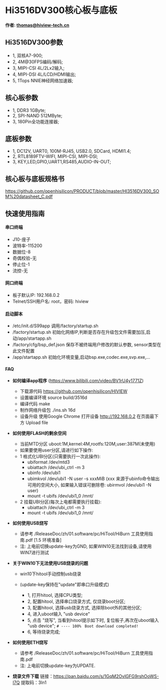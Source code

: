 
# Hi3516DV300核心板与底板
**作者: thomas@hiview-tech.cn**

## Hi3516DV300参数

* 1, 双核A7-900;
* 2, 4M@30FPS编码/解码;
* 3, MIPI-CSI 4L/2Lx2输入;
* 4, MIPI-DSI 4L/LCD/HDMI输出;
* 5, 1Tops NNIE神经网络加速器;

## 核心板参数

* 1, DDR3 1GByte;
* 2, SPI-NAND 512MByte;  
* 3, 180Pin全功能连接器;

## 底板参数

* 1, DC12V, UART0, 100M-RJ45, USB2.0, SDCard, HDMI1.4;
* 2, RTL8189FTV-WIFI, MIPI-CSI, MIPI-DSI;
* 3, KEY,LED,GPIO,UART1,RS485,AUDIO-IN-OUT;

## 核心板与底板规格书
  https://github.com/openhisilicon/PRODUCT/blob/master/HI3516DV300_SOM%20datasheet_C.pdf


## 快速使用指南


#### 串口终端
*  J10-座子
*  波特率-115200
*  数据位-8
*  奇偶校验-无
*  停止位-1
*  流控-无

#### 网口终端

* 板子默认IP: 192.168.0.2
* Telnet/SSH用户名: root，密码: hiview

#### 启动脚本

* /etc/init.d/S99app
    调用/factory/startup.sh
* /factory/startup.sh
    初始化网络IP,判断是否存在升级包文件需要加压,启动/app/startapp.sh
* /factory/cfg/bsp_def.json
    保存不被终端用户修改的默认参数, sensor类型在此文件配置
* /app/startapp.sh
    初始化环境变量,启动bsp.exe,codec.exe,svp.exe,...

#### FAQ

* **如何编译app程序** (https://www.bilibili.com/video/BV1rU4y1771Z)
    * 下载源代码 https://github.com/openhisilicon/HIVIEW
    * 设置编译环境 source build/3516d
    * 编译代码 make
    * 制作网络升级包 ./ins.sh 16d
    * 设备升级 使用Google Chrome 打开设备 http://192.168.0.2 在页面最下方 Upload file

* **如何使用FLASH的剩余空间**
    * 当前MTD分区 uboot:1M,kernel:4M,rootfs:120M,user:387M(未使用)
    * 如果要使用user分区,请进行如下操作:
    * 1 格式化UBI分区(只需要执行一次此操作):
      *  ubiformat /dev/mtd3
      *  ubiattach /dev/ubi_ctrl -m 3
      *  ubinfo /dev/ubi1
      *  ubimkvol /dev/ubi1 -N user -s xxxMiB 
        (xxx 来源于ubinfo命令输出可用的空间大小, 
        如果输入错误可删除卷: ubirmvol /dev/ubi1 -N user)
      *  mount -t ubifs /dev/ubi1_0 /mnt/ 
    * 2 挂载UBI分区(每次上电都需要执行挂载):
      *  ubiattach /dev/ubi_ctrl -m 3
      *  mount -t ubifs /dev/ubi1_0 /mnt/

* **如何使用USB烧写**
    * 请参考 /ReleaseDoc/zh/01.software/pc/HiTool/HiBurn 工具使用指南.pdf [1.5 环境准备]
    * 注: 上电前切换update-key为GND, 如果WIN10无法找到设备,请使用WIN7进行测试


* **关于WIN10下无法使用USB烧录的问题**
    * win10下hitool手动控制usb烧录
    * (update-key保持在"update"即串口升级模式)

        * 1, 打开hitool, 选择CPU类型;
        * 2, 配置hitool, 选择串口烧录方式, 仅烧录boot分区;
        * 3, 配置hitool, 选择usb烧录方式, 选择除boot外的其他分区;
        * 4, 进入uboot输入 "usb device"
        * 5, 点击 "烧写", 当看到hitool提示如下时, 复位板子,再次在uboot输入 "usb device"; 
        `# ---- 100% `
        `Boot download completed!`
        * 6, 等待烧录完成;


* **如何使用ETH烧写**
    * 请参考 /ReleaseDoc/zh/01.software/pc/HiTool/HiBurn 工具使用指南.pdf
    * 注: 上电前切换update-key为UPDATE.
  
* **烧录文件下载**
  链接：https://pan.baidu.com/s/1GqM2OvlGFG9rshOoWS-I7Q 提取码：3ln1 

